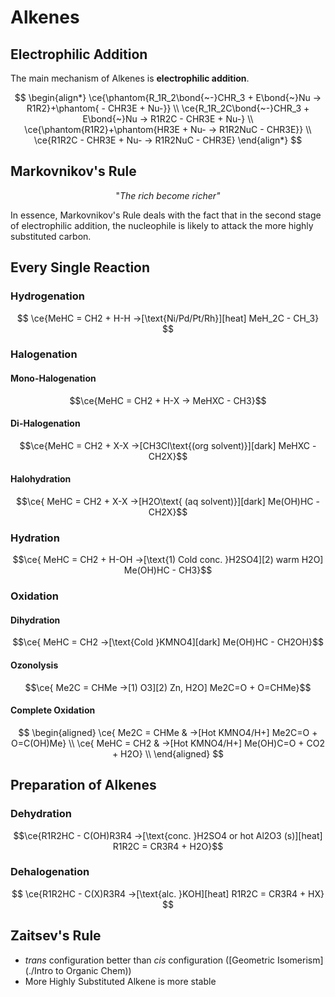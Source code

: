 # Alkenes
## Electrophilic Addition
The main mechanism of Alkenes is **electrophilic addition**.

$$
\begin{align*}
\ce{\phantom{R_1R_2\bond{~-}CHR_3 + E\bond{~}Nu -> R1R2}+\phantom{ - CHR3E + Nu-}} \\
\ce{R_1R_2C\bond{~-}CHR_3 + E\bond{~}Nu -> R1R2C - CHR3E + Nu-} \\
\ce{\phantom{R1R2}+\phantom{HR3E + Nu- -> R1R2NuC - CHR3E}} \\
\ce{R1R2C - CHR3E + Nu- -> R1R2NuC - CHR3E}
\end{align*}
$$

## Markovnikov's Rule
<p align="center">"<i>The rich become richer"</i></p>

In essence, Markovnikov's Rule deals with the fact that in the second stage of electrophilic addition, the nucleophile is likely to attack the more highly substituted carbon.

## Every Single Reaction

### Hydrogenation
$$
\ce{MeHC = CH2 + H-H  ->[\text{Ni/Pd/Pt/Rh}][heat] MeH_2C - CH_3}
$$

### Halogenation
#### Mono-Halogenation
$$\ce{MeHC = CH2 + H-X -> MeHXC - CH3}$$

#### Di-Halogenation
$$\ce{MeHC = CH2 + X-X ->[CH3Cl\text{(org solvent)}][dark] MeHXC - CH2X}$$

#### Halohydration
$$\ce{ MeHC = CH2 + X-X ->[H2O\text{ (aq solvent)}][dark] Me(OH)HC - CH2X}$$

### Hydration
$$\ce{ MeHC = CH2 + H-OH ->[\text{1) Cold conc. }H2SO4][2) warm H2O] Me(OH)HC - CH3}$$

### Oxidation
#### Dihydration
$$\ce{ MeHC = CH2 ->[\text{Cold }KMNO4][dark] Me(OH)HC - CH2OH}$$

#### Ozonolysis
$$\ce{ Me2C = CHMe ->[1) O3][2) Zn, H2O] Me2C=O + O=CHMe}$$

#### Complete Oxidation
$$
\begin{aligned}
\ce{ Me2C = CHMe & ->[Hot KMNO4/H+] Me2C=O + O=C(OH)Me} \\
\ce{ MeHC = CH2 & ->[Hot KMNO4/H+] Me(OH)C=O + CO2 + H2O} \\
\end{aligned}
$$

## Preparation of Alkenes
### Dehydration
$$\ce{R1R2HC - C(OH)R3R4 ->[\text{conc. }H2SO4 or hot Al2O3 (s)][heat] R1R2C = CR3R4 + H2O}$$

### Dehalogenation
$$
\ce{R1R2HC - C(X)R3R4 ->[\text{alc. }KOH][heat] R1R2C = CR3R4 + HX}
$$

## Zaitsev's Rule
- *trans* configuration better than *cis* configuration ([Geometric Isomerism](./Intro to Organic Chem))
- More Highly Substituted Alkene is more stable